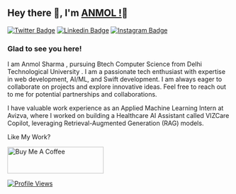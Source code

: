 ## Hey there 👋, I'm [ANMOL !](https://github.com/Anmol-Sharma21/)👋


[![Twitter Badge](https://img.shields.io/badge/-Twitter-00acee?style=flat-square&logo=Twitter&logoColor=white)](https://twitter.com/Anmol_Sharma21)
[![Linkedin Badge](https://img.shields.io/badge/-LinkedIn-0e76a8?style=flat-square&logo=Linkedin&logoColor=white)](https://www.linkedin.com/in/anmol-sharma-5582b9262/)
[![Instagram Badge](https://img.shields.io/badge/-Instagram-e4405f?style=flat-square&logo=Instagram&logoColor=white)](https://instagram.com/anmol_sharmaa21/)

### Glad to see you here!

I am Anmol Sharma , pursuing Btech Computer Science from Delhi Technological University . I am a passionate tech enthusiast with expertise in web development, AI/ML, and Swift development. I am always eager to collaborate on projects and explore innovative ideas. Feel free to reach out to me for potential partnerships and collaborations.

I have valuable work experience as an Applied Machine Learning Intern at Avizva, where I worked on building a Healthcare AI Assistant called VIZCare Copilot, leveraging Retrieval-Augmented Generation (RAG) models.

Like My Work?

<a href="https://www.buymeacoffee.com/anmolsharma21" target="_blank"><img src="https://cdn.buymeacoffee.com/buttons/v2/default-yellow.png" alt="Buy Me A Coffee" height="60px" width="217px" ></a>

<!---<a href="#macropower-title">
  <img src="https://github-readme-stats.vercel.app/api?username=anmol-sharma21&count_private=true&show_icons=true&include_all_commits=true" alt="macropower" align="right" />
</a>--->

<a href="https://komarev.com/ghpvc/?username=Anmol-Sharma21&abbreviated=true" target="_blank"><img src="https://komarev.com/ghpvc/?username=Anmol-Sharma21&label=Profile+Views&color=blueviolet" alt="Profile Views" /></a>

